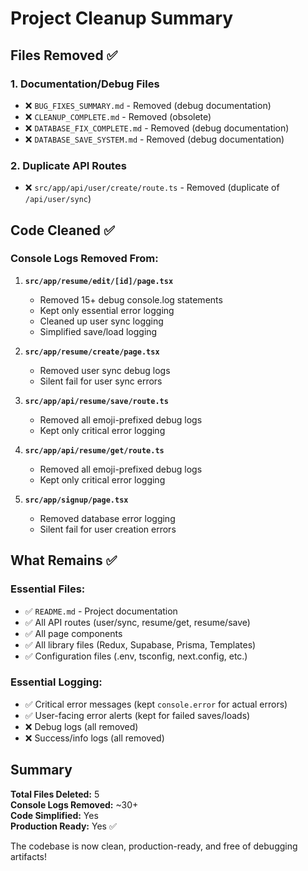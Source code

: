 # Project Cleanup Summary

## Files Removed ✅

### 1. Documentation/Debug Files

- ❌ `BUG_FIXES_SUMMARY.md` - Removed (debug documentation)
- ❌ `CLEANUP_COMPLETE.md` - Removed (obsolete)
- ❌ `DATABASE_FIX_COMPLETE.md` - Removed (debug documentation)
- ❌ `DATABASE_SAVE_SYSTEM.md` - Removed (debug documentation)

### 2. Duplicate API Routes

- ❌ `src/app/api/user/create/route.ts` - Removed (duplicate of `/api/user/sync`)

## Code Cleaned ✅

### Console Logs Removed From:

1. **`src/app/resume/edit/[id]/page.tsx`**

   - Removed 15+ debug console.log statements
   - Kept only essential error logging
   - Cleaned up user sync logging
   - Simplified save/load logging

2. **`src/app/resume/create/page.tsx`**

   - Removed user sync debug logs
   - Silent fail for user sync errors

3. **`src/app/api/resume/save/route.ts`**

   - Removed all emoji-prefixed debug logs
   - Kept only critical error logging

4. **`src/app/api/resume/get/route.ts`**

   - Removed all emoji-prefixed debug logs
   - Kept only critical error logging

5. **`src/app/signup/page.tsx`**
   - Removed database error logging
   - Silent fail for user creation errors

## What Remains ✅

### Essential Files:

- ✅ `README.md` - Project documentation
- ✅ All API routes (user/sync, resume/get, resume/save)
- ✅ All page components
- ✅ All library files (Redux, Supabase, Prisma, Templates)
- ✅ Configuration files (.env, tsconfig, next.config, etc.)

### Essential Logging:

- ✅ Critical error messages (kept `console.error` for actual errors)
- ✅ User-facing error alerts (kept for failed saves/loads)
- ❌ Debug logs (all removed)
- ❌ Success/info logs (all removed)

## Summary

**Total Files Deleted:** 5  
**Console Logs Removed:** ~30+  
**Code Simplified:** Yes  
**Production Ready:** Yes ✅

The codebase is now clean, production-ready, and free of debugging artifacts!
